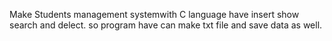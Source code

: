 Make Students management systemwith C language have insert show search and delect. so program have can make txt file and save data as well.
